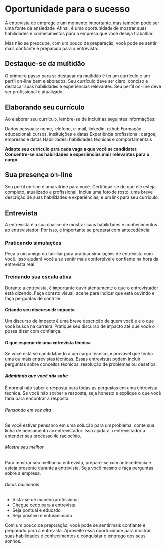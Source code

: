 # Oportunidade para o sucesso

A entrevista de emprego é um momento importante, mas também pode ser uma fonte de ansiedade. Afinal, é uma oportunidade de mostrar suas habilidades e conhecimentos para a empresa que você deseja trabalhar.

Mas não se preocupe, com um pouco de preparação, você pode se sentir mais confiante e preparado para a entrevista.

## Destaque-se da multidão

O primeiro passo para se destacar da multidão é ter um currículo e um perfil on-line bem elaborados. Seu currículo deve ser claro, conciso e destacar suas habilidades e experiências relevantes. Seu perfil on-line deve ser profissional e atualizado.

## Elaborando seu currículo

Ao elaborar seu currículo, lembre-se de incluir as seguintes informações:

Dados pessoais: nome, telefone, e-mail, linkedin, github
Formação educacional: cursos, instituições e datas
Experiência profissional: cargos, empresas e datas
Habilidades: habilidades técnicas e comportamentais

**Adapte seu currículo para cada vaga a que você se candidatar. Concentre-se nas habilidades e experiências mais relevantes para o cargo.**

## Sua presença on-line

Seu perfil on-line é uma vitrine para você. Certifique-se de que ele esteja completo, atualizado e profissional. Inclua uma foto de rosto, uma breve descrição de suas habilidades e experiências, e um link para seu currículo.

## Entrevista

A entrevista é a sua chance de mostrar suas habilidades e conhecimentos ao entrevistador. Por isso, é importante se preparar com antecedência.

### Praticando simulações

Peça a um amigo ou familiar para praticar simulações de entrevista com você. Isso ajudará você a se sentir mais confortável e confiante na hora da entrevista real.

### Treinando sua escuta ativa

Durante a entrevista, é importante ouvir atentamente o que o entrevistador está dizendo. Faça contato visual, acene para indicar que está ouvindo e faça perguntas de controle.

#### Criando seu discurso de impacto

Um discurso de impacto é uma breve descrição de quem você é e o que você busca na carreira. Pratique seu discurso de impacto até que você o possa dizer com confiança.

#### O que esperar de uma entrevista técnica

Se você está se candidatando a um cargo técnico, é provável que tenha uma ou mais entrevistas técnicas. Essas entrevistas podem incluir perguntas sobre conceitos técnicos, resolução de problemas ou desafios.

##### Admitindo que você não sabe

É normal não saber a resposta para todas as perguntas em uma entrevista técnica. Se você não souber a resposta, seja honesto e explique o que você faria para encontrar a resposta.

###### Pensando em voz alta

Se você estiver pensando em uma solução para um problema, conte sua linha de pensamento ao entrevistador. Isso ajudará o entrevistador a entender seu processo de raciocínio.

###### Mostre seu melhor

Para mostrar seu melhor na entrevista, prepare-se com antecedência e esteja presente durante a entrevista. Seja você mesmo e faça perguntas sobre a empresa.

###### Dicas adicionais

- Vista-se de maneira profissional
- Chegue cedo para a entrevista
- Seja pontual e educado
- Seja positivo e entusiasmado

Com um pouco de preparação, você pode se sentir mais confiante e preparado para a entrevista. Aproveite essa oportunidade para mostrar suas habilidades e conhecimentos e conquistar o emprego dos seus sonhos.
